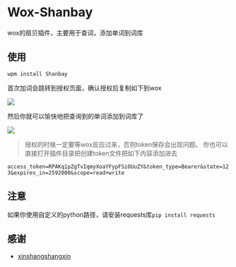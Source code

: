 # Wox-Shanbay

wox的扇贝插件，主要用于查词，添加单词到词库

## 使用

```wpm install Shanbay```

首次加词会跳转到授权页面，确认授权后复制如下到wox

![](Images/step1.png)

然后你就可以愉快地把查询到的单词添加到词库了

![](Images/step2.png)

> 授权的时候一定要等wox反应过来，否则token保存会出现问题。
> 你也可以直接打开插件目录把创建token文件把如下内容添加进去

```access_token=RPAKq1pZgTvIqmyXoaYFypFSiOUuZY&token_type=Bearer&state=123&expires_in=2592000&scope=read+write```

## 注意

如果你使用自定义的python路径，请安装requests库``` pip install requests ```

## 感谢

- [xinshangshangxin](https://github.com/xinshangshangxin)
